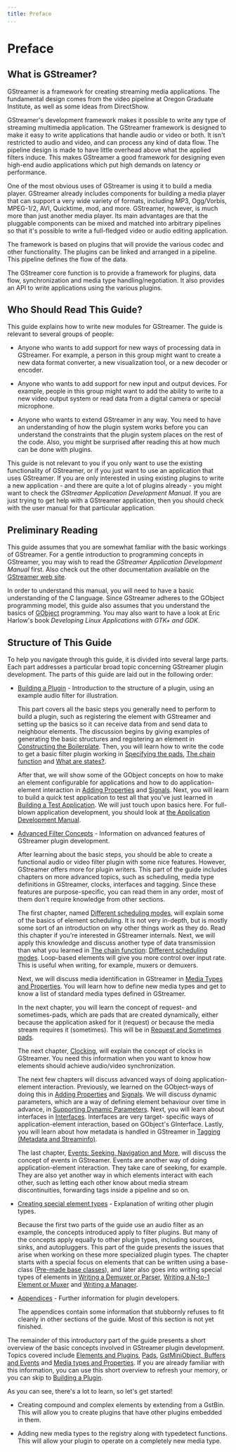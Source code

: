 ```yaml
---
title: Preface
...
```


# Preface

## What is GStreamer?

GStreamer is a framework for creating streaming media applications. The
fundamental design comes from the video pipeline at Oregon Graduate
Institute, as well as some ideas from DirectShow.

GStreamer's development framework makes it possible to write any type of
streaming multimedia application. The GStreamer framework is designed to
make it easy to write applications that handle audio or video or both.
It isn't restricted to audio and video, and can process any kind of data
flow. The pipeline design is made to have little overhead above what the
applied filters induce. This makes GStreamer a good framework for
designing even high-end audio applications which put high demands on
latency or performance.

One of the most obvious uses of GStreamer is using it to build a media
player. GStreamer already includes components for building a media
player that can support a very wide variety of formats, including MP3,
Ogg/Vorbis, MPEG-1/2, AVI, Quicktime, mod, and more. GStreamer, however,
is much more than just another media player. Its main advantages are
that the pluggable components can be mixed and matched into arbitrary
pipelines so that it's possible to write a full-fledged video or audio
editing application.

The framework is based on plugins that will provide the various codec
and other functionality. The plugins can be linked and arranged in a
pipeline. This pipeline defines the flow of the data.

The GStreamer core function is to provide a framework for plugins, data
flow, synchronization and media type handling/negotiation. It also
provides an API to write applications using the various plugins.

## Who Should Read This Guide?

This guide explains how to write new modules for GStreamer. The guide is
relevant to several groups of people:

  - Anyone who wants to add support for new ways of processing data in
    GStreamer. For example, a person in this group might want to create
    a new data format converter, a new visualization tool, or a new
    decoder or encoder.

  - Anyone who wants to add support for new input and output devices.
    For example, people in this group might want to add the ability to
    write to a new video output system or read data from a digital
    camera or special microphone.

  - Anyone who wants to extend GStreamer in any way. You need to have an
    understanding of how the plugin system works before you can
    understand the constraints that the plugin system places on the rest
    of the code. Also, you might be surprised after reading this at how
    much can be done with plugins.

This guide is not relevant to you if you only want to use the existing
functionality of GStreamer, or if you just want to use an application
that uses GStreamer. If you are only interested in using existing
plugins to write a new application - and there are quite a lot of
plugins already - you might want to check the *GStreamer Application
Development Manual*. If you are just trying to get help with a GStreamer
application, then you should check with the user manual for that
particular application.

## Preliminary Reading

This guide assumes that you are somewhat familiar with the basic
workings of GStreamer. For a gentle introduction to programming concepts
in GStreamer, you may wish to read the *GStreamer Application
Development Manual* first. Also check out the other documentation
available on the [GStreamer web
site](http://gstreamer.freedesktop.org/documentation/).

In order to understand this manual, you will need to have a basic
understanding of the C language. Since GStreamer adheres to the GObject
programming model, this guide also assumes that you understand the
basics of [GObject](https://docs.gtk.org/gobject/concepts.html)
programming. You may also want to have a look at Eric Harlow's book
*Developing Linux Applications with GTK+ and GDK*.

## Structure of This Guide

To help you navigate through this guide, it is divided into several
large parts. Each part addresses a particular broad topic concerning
GStreamer plugin development. The parts of this guide are laid out in
the following order:

  - [Building a Plugin][building] - Introduction to the
    structure of a plugin, using an example audio filter for
    illustration.

    This part covers all the basic steps you generally need to perform
    to build a plugin, such as registering the element with GStreamer
    and setting up the basics so it can receive data from and send data
    to neighbour elements. The discussion begins by giving examples of
    generating the basic structures and registering an element in
    [Constructing the Boilerplate][boilerplate]. Then,
    you will learn how to write the code to get a basic filter plugin
    working in [Specifying the pads][pads], [The chain function][chainfunc]
    and [What are states?][states].

    After that, we will show some of the GObject concepts on how to make
    an element configurable for applications and how to do
    application-element interaction in [Adding
    Properties][properties] and [Signals][signals]. Next, you will learn to
    build a quick test application to test all that you've just learned
    in [Building a Test Application][testapp]. We
    will just touch upon basics here. For full-blown application
    development, you should look at [the Application Development
    Manual](application-development/index.md).

  - [Advanced Filter Concepts][advanced] - Information on
    advanced features of GStreamer plugin development.

    After learning about the basic steps, you should be able to create a
    functional audio or video filter plugin with some nice features.
    However, GStreamer offers more for plugin writers. This part of the
    guide includes chapters on more advanced topics, such as scheduling,
    media type definitions in GStreamer, clocks, interfaces and tagging.
    Since these features are purpose-specific, you can read them in any
    order, most of them don't require knowledge from other sections.

    The first chapter, named [Different scheduling
    modes][scheduling], will explain some of the basics of
    element scheduling. It is not very in-depth, but is mostly some sort
    of an introduction on why other things work as they do. Read this
    chapter if you're interested in GStreamer internals. Next, we will
    apply this knowledge and discuss another type of data transmission
    than what you learned in [The chain function][chainfunc]: [Different
    scheduling modes][scheduling]. Loop-based elements will give you
    more control over input rate. This is useful when writing, for
    example, muxers or demuxers.

    Next, we will discuss media identification in GStreamer in [Media Types
    and Properties][media-types]. You will learn how to
    define new media types and get to know a list of standard media
    types defined in GStreamer.

    In the next chapter, you will learn the concept of request- and
    sometimes-pads, which are pads that are created dynamically, either
    because the application asked for it (request) or because the media
    stream requires it (sometimes). This will be in [Request and
    Sometimes pads][request-pads].

    The next chapter, [Clocking][clocks], will
    explain the concept of clocks in GStreamer. You need this
    information when you want to know how elements should achieve
    audio/video synchronization.

    The next few chapters will discuss advanced ways of doing
    application-element interaction. Previously, we learned on the
    GObject-ways of doing this in [Adding Properties][properties] and
    [Signals][signals]. We will discuss dynamic
    parameters, which are a way of defining element behaviour over time
    in advance, in [Supporting Dynamic Parameters][dynamic-params].
    Next, you will learn about interfaces in [Interfaces][interfaces].
    Interfaces are very target- specific ways of application-element
    interaction, based on GObject's GInterface. Lastly, you will learn about
    how metadata is handled in GStreamer in [Tagging (Metadata and
    Streaminfo)][tagging].

    The last chapter, [Events: Seeking, Navigation and More][events], will
    discuss the concept of events in GStreamer. Events are another way of
    doing application-element interaction. They take care of seeking, for
    example. They are also yet another way in which elements
    interact with each other, such as letting each other know about
    media stream discontinuities, forwarding tags inside a pipeline and
    so on.

  - [Creating special element types][element-types] - Explanation of
    writing other plugin types.

    Because the first two parts of the guide use an audio filter as an
    example, the concepts introduced apply to filter plugins. But many
    of the concepts apply equally to other plugin types, including
    sources, sinks, and autopluggers. This part of the guide presents
    the issues that arise when working on these more specialized plugin
    types. The chapter starts with a special focus on elements that can
    be written using a base-class ([Pre-made base classes][base-classes]),
    and later also goes into writing special types of elements in [Writing a
    Demuxer or Parser][one-to-n], [Writing a N-to-1 Element or Muxer][n-to-one]
    and [Writing a Manager][manager].

  - [Appendices][appendix] - Further information for plugin developers.

    The appendices contain some information that stubbornly refuses to
    fit cleanly in other sections of the guide. Most of this section is
    not yet finished.

The remainder of this introductory part of the guide presents a short
overview of the basic concepts involved in GStreamer plugin development.
Topics covered include [Elements and Plugins][intro-elements],
[Pads][intro-pads], [GstMiniObject, Buffers and Events][intro-miniobjects]
and [Media types and Properties][intro-mediatypes]. If you are already
familiar with this information, you can use this short overview to
refresh your memory, or you can skip to [Building a Plugin][building].

As you can see, there's a lot to learn, so let's get started\!

  - Creating compound and complex elements by extending from a GstBin.
    This will allow you to create plugins that have other plugins
    embedded in them.

  - Adding new media types to the registry along with typedetect
    functions. This will allow your plugin to operate on a completely
    new media type.

[building]: plugin-development/basics/index.md
[boilerplate]: plugin-development/basics/boiler.md
[pads]: plugin-development/basics/pads.md
[chainfunc]: plugin-development/basics/chainfn.md
[states]: plugin-development/basics/states.md
[properties]: plugin-development/basics/args.md
[signals]: plugin-development/basics/signals.md
[testapp]: plugin-development/basics/testapp.md
[advanced]: plugin-development/advanced/index.md
[scheduling]: plugin-development/advanced/scheduling.md
[media-types]: plugin-development/advanced/media-types.md
[request-pads]: plugin-development/advanced/request.md
[clocks]: plugin-development/advanced/clock.md
[dynamic-params]: plugin-development/advanced/dparams.md
[interfaces]: plugin-development/advanced/interfaces.md
[tagging]: plugin-development/advanced/tagging.md
[events]: plugin-development/advanced/events.md
[element-types]: plugin-development/element-types/index.md
[base-classes]: plugin-development/element-types/base-classes.md
[one-to-n]: plugin-development/element-types/one-to-n.md
[n-to-one]: plugin-development/element-types/n-to-one.md
[manager]: plugin-development/element-types/manager.md
[appendix]: plugin-development/appendix/index.md
[intro-elements]: plugin-development/introduction/basics.md#elements-and-plugins
[intro-pads]: plugin-development/introduction/basics.md#pads
[intro-miniobjects]: plugin-development/introduction/basics.md#gstminiobject-buffers-and-events
[intro-mediatypes]: plugin-development/introduction/basics.md#media-types-and-properties
